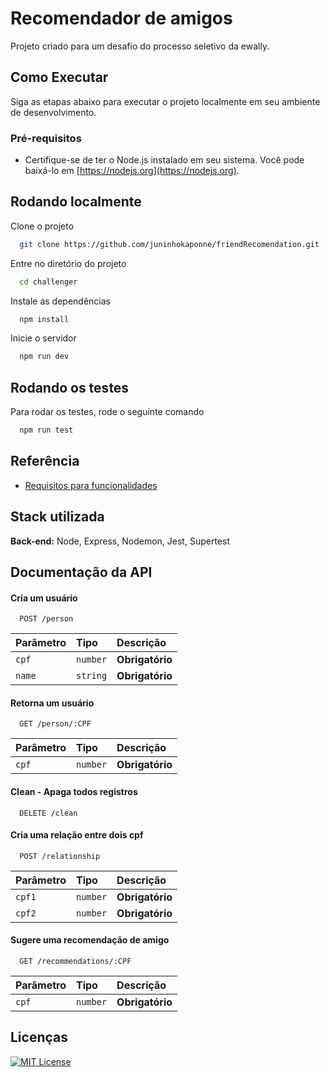 # Recomendador de amigos

Projeto criado para um desafio do processo seletivo da ewally.

## Como Executar

Siga as etapas abaixo para executar o projeto localmente em seu ambiente de desenvolvimento.

### Pré-requisitos

- Certifique-se de ter o Node.js instalado em seu sistema. Você pode baixá-lo em [https://nodejs.org](https://nodejs.org).

## Rodando localmente

Clone o projeto

```bash
  git clone https://github.com/juninhokaponne/friendRecomendation.git
```

Entre no diretório do projeto

```bash
  cd challenger
```

Instale as dependências

```bash
  npm install
```

Inicie o servidor

```bash
  npm run dev
```

## Rodando os testes

Para rodar os testes, rode o seguinte comando

```bash
  npm run test
```

## Referência

- [Requisitos para funcionalidades](https://communication-assets.gupy.io/production/companies/51551/emails/1686938256054/communication-assets-3bb42930-0c6f-11ee-a60e-f18a54602daa/enunciado.pdf)

## Stack utilizada

**Back-end:** Node, Express, Nodemon, Jest, Supertest

## Documentação da API

#### Cria um usuário

```http
  POST /person
```

| Parâmetro | Tipo     | Descrição       |
| :-------- | :------- | :-------------- |
| `cpf`     | `number` | **Obrigatório** |
| `name`    | `string` | **Obrigatório** |

#### Retorna um usuário

```http
  GET /person/:CPF
```

| Parâmetro | Tipo     | Descrição       |
| :-------- | :------- | :-------------- |
| `cpf`     | `number` | **Obrigatório** |

#### Clean - Apaga todos registros

```http
  DELETE /clean
```

#### Cria uma relação entre dois cpf

```http
  POST /relationship
```

| Parâmetro | Tipo     | Descrição       |
| :-------- | :------- | :-------------- |
| `cpf1`    | `number` | **Obrigatório** |
| `cpf2`    | `number` | **Obrigatório** |

#### Sugere uma recomendação de amigo

```http
  GET /recommendations/:CPF
```

| Parâmetro | Tipo     | Descrição       |
| :-------- | :------- | :-------------- |
| `cpf`     | `number` | **Obrigatório** |

## Licenças

[![MIT License](https://img.shields.io/badge/License-MIT-green.svg)](https://choosealicense.com/licenses/mit/)
